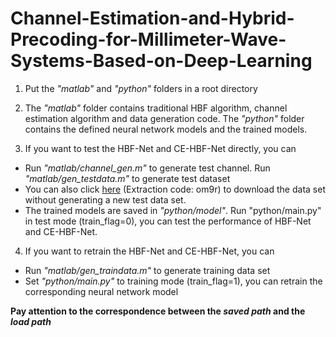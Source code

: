 # Channel-Estimation-and-Hybrid-Precoding-for-Millimeter-Wave-Systems-Based-on-Deep-Learning

1. Put the _"matlab"_ and _"python"_ folders in a root directory

2. The _"matlab"_ folder contains traditional HBF algorithm, channel estimation algorithm and data generation code. The _"python"_ folder contains the defined neural network models and the trained models.

3. If you want to test the HBF-Net and CE-HBF-Net directly, you can
* Run _"matlab/channel_gen.m"_ to generate test channel. Run _"matlab/gen_testdata.m"_ to generate test dataset
* You can also click [here](https://pan.baidu.com/s/1y6R4lY5XtMC_8MapTThHYQ) (Extraction code: om9r) to download the data set without generating a new test data set.
* The trained models are saved in _"python/model"_. Run "python/main.py" in test mode (train_flag=0), you can test the performance of HBF-Net and CE-HBF-Net.
  
4. If you want to retrain the HBF-Net and CE-HBF-Net, you can
* Run _"matlab/gen_traindata.m"_ to generate training data set
* Set _"python/main.py"_ to training mode (train_flag=1), you can retrain the corresponding neural network model
  
**Pay attention to the correspondence between the _saved path_ and the _load path_**
